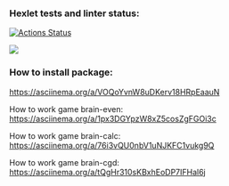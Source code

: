 ### Hexlet tests and linter status:
[![Actions Status](https://github.com/maretov/frontend-project-44/workflows/hexlet-check/badge.svg)](https://github.com/maretov/frontend-project-44/actions)

<a href="https://codeclimate.com/github/maretov/frontend-project-44/maintainability"><img src="https://api.codeclimate.com/v1/badges/f33d4e0a4673df93a057/maintainability" /></a>

### How to install package:
https://asciinema.org/a/VOQoYvnW8uDKerv18HRpEaauN

How to work game brain-even:  
https://asciinema.org/a/1px3DGYpzW8xZ5cosZgFGOi3c

How to work game brain-calc:  
https://asciinema.org/a/76i3vQU0nbV1uNJKFC1vukg9Q

How to work game brain-cgd:  
https://asciinema.org/a/tQgHr310sKBxhEoDP7IFHal6j
